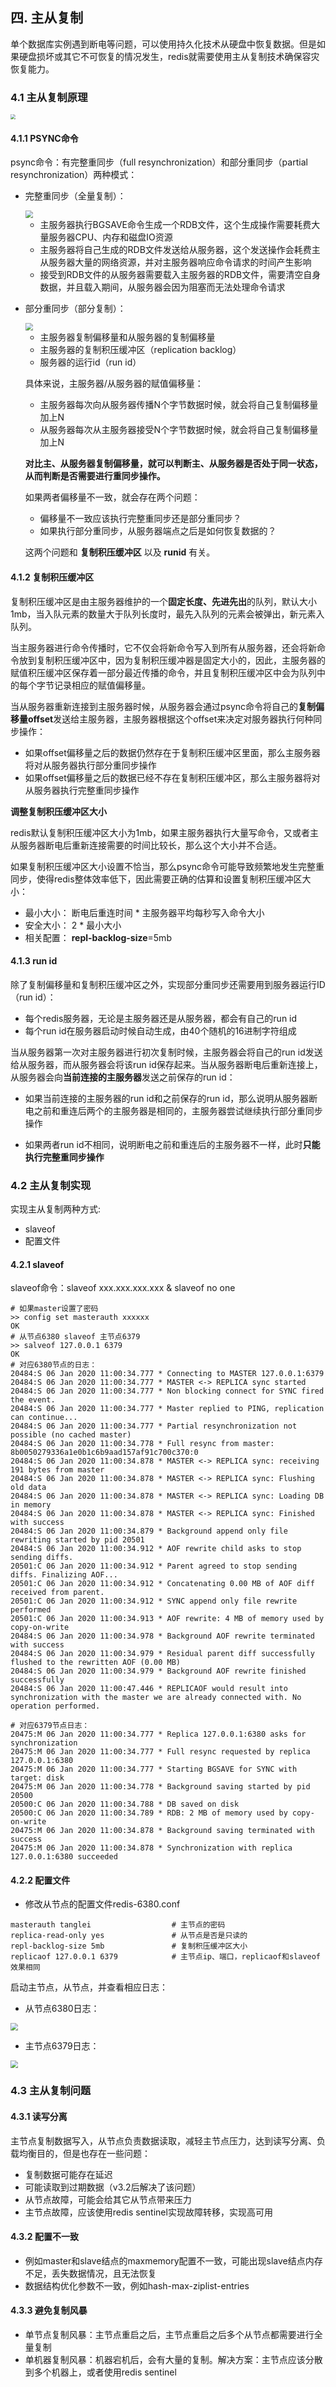 ## 四. 主从复制

单个数据库实例遇到断电等问题，可以使用持久化技术从硬盘中恢复数据。但是如果硬盘损坏或其它不可恢复的情况发生，redis就需要使用主从复制技术确保容灾恢复能力。



### 4.1 主从复制原理

<img src="./pics/主从复制原理.png" style="zoom:50%;" />

#### 4.1.1 PSYNC命令

psync命令：有完整重同步（full resynchronization）和部分重同步（partial resynchronization）两种模式：

- 完整重同步（全量复制）：

  <img src="./pics/全量复制.png" style="zoom:75%;" />

  - 主服务器执行BGSAVE命令生成一个RDB文件，这个生成操作需要耗费大量服务器CPU、内存和磁盘IO资源
  - 主服务器将自己生成的RDB文件发送给从服务器，这个发送操作会耗费主从服务器大量的网络资源，并对主服务器响应命令请求的时间产生影响
  - 接受到RDB文件的从服务器需要载入主服务器的RDB文件，需要清空自身数据，并且载入期间，从服务器会因为阻塞而无法处理命令请求

- 部分重同步（部分复制）：

  <img src="./pics/部分复制.png" style="zoom:75%;" />

  - 主服务器复制偏移量和从服务器的复制偏移量
  - 主服务器的复制积压缓冲区（replication backlog）
  - 服务器的运行id（run id）

  具体来说，主服务器/从服务器的赋值偏移量：

  - 主服务器每次向从服务器传播N个字节数据时候，就会将自己复制偏移量加上N
  - 从服务器每次从主服务器接受N个字节数据时候，就会将自己复制偏移量加上N

  **对比主、从服务器复制偏移量，就可以判断主、从服务器是否处于同一状态，从而判断是否需要进行重同步操作。**

  如果两者偏移量不一致，就会存在两个问题：

  - 偏移量不一致应该执行完整重同步还是部分重同步？
  - 如果执行部分重同步，从服务器端点之后是如何恢复数据的？

  这两个问题和 **复制积压缓冲区** 以及 **runid** 有关。

#### 4.1.2 复制积压缓冲区

复制积压缓冲区是由主服务器维护的一个**固定长度、先进先出**的队列，默认大小1mb，当入队元素的数量大于队列长度时，最先入队列的元素会被弹出，新元素入队列。

当主服务器进行命令传播时，它不仅会将新命令写入到所有从服务器，还会将新命令放到复制积压缓冲区中，因为复制积压缓冲器是固定大小的，因此，主服务器的赋值积压缓冲区保存着一部分最近传播的命令，并且复制积压缓冲区中会为队列中的每个字节记录相应的赋值偏移量。

当从服务器重新连接到主服务器时候，从服务器会通过psync命令将自己的**复制偏移量offset**发送给主服务器，主服务器根据这个offset来决定对服务器执行何种同步操作：

- 如果offset偏移量之后的数据仍然存在于复制积压缓冲区里面，那么主服务器将对从服务器执行部分重同步操作
- 如果offset偏移量之后的数据已经不存在复制积压缓冲区，那么主服务器将对从服务器执行完整重同步操作



**调整复制积压缓冲区大小**

redis默认复制积压缓冲区大小为1mb，如果主服务器执行大量写命令，又或者主从服务器断电后重新连接需要的时间比较长，那么这个大小并不合适。

如果复制积压缓冲区大小设置不恰当，那么psync命令可能导致频繁地发生完整重同步，使得redis整体效率低下，因此需要正确的估算和设置复制积压缓冲区大小：

- 最小大小：                          断电后重连时间 * 主服务器平均每秒写入命令大小
- 安全大小：                          2 * 最小大小
- 相关配置：                           **repl-backlog-size**=5mb

#### 4.1.3 run id

除了复制偏移量和复制积压缓冲区之外，实现部分重同步还需要用到服务器运行ID（run id）：

- 每个redis服务器，无论是主服务器还是从服务器，都会有自己的run id
- 每个run id在服务器启动时候自动生成，由40个随机的16进制字符组成

当从服务器第一次对主服务器进行初次复制时候，主服务器会将自己的run id发送给从服务器，而从服务器会将该run id保存起来。当从服务器断电后重新连接上，从服务器会向**当前连接的主服务器**发送之前保存的run id：

- 如果当前连接的主服务器的run id和之前保存的run id，那么说明从服务器断电之前和重连后两个的主服务器是相同的，主服务器尝试继续执行部分重同步操作

- 如果两者run id不相同，说明断电之前和重连后的主服务器不一样，此时**只能执行完整重同步操作**



### 4.2 主从复制实现

实现主从复制两种方式:

- slaveof
- 配置文件

#### 4.2.1 slaveof

slaveof命令：slaveof xxx.xxx.xxx.xxx & slaveof no one

```shell
# 如果master设置了密码
>> config set masterauth xxxxxx
OK
# 从节点6380 slaveof 主节点6379
>> salveof 127.0.0.1 6379
OK
# 对应6380节点的日志：
20484:S 06 Jan 2020 11:00:34.777 * Connecting to MASTER 127.0.0.1:6379
20484:S 06 Jan 2020 11:00:34.777 * MASTER <-> REPLICA sync started
20484:S 06 Jan 2020 11:00:34.777 * Non blocking connect for SYNC fired the event.
20484:S 06 Jan 2020 11:00:34.777 * Master replied to PING, replication can continue...
20484:S 06 Jan 2020 11:00:34.777 * Partial resynchronization not possible (no cached master)
20484:S 06 Jan 2020 11:00:34.778 * Full resync from master: 8b0050279336a1e0b1c6b9aad157af91c700c370:0
20484:S 06 Jan 2020 11:00:34.878 * MASTER <-> REPLICA sync: receiving 191 bytes from master
20484:S 06 Jan 2020 11:00:34.878 * MASTER <-> REPLICA sync: Flushing old data
20484:S 06 Jan 2020 11:00:34.878 * MASTER <-> REPLICA sync: Loading DB in memory
20484:S 06 Jan 2020 11:00:34.878 * MASTER <-> REPLICA sync: Finished with success
20484:S 06 Jan 2020 11:00:34.879 * Background append only file rewriting started by pid 20501
20484:S 06 Jan 2020 11:00:34.912 * AOF rewrite child asks to stop sending diffs.
20501:C 06 Jan 2020 11:00:34.912 * Parent agreed to stop sending diffs. Finalizing AOF...
20501:C 06 Jan 2020 11:00:34.912 * Concatenating 0.00 MB of AOF diff received from parent.
20501:C 06 Jan 2020 11:00:34.912 * SYNC append only file rewrite performed
20501:C 06 Jan 2020 11:00:34.913 * AOF rewrite: 4 MB of memory used by copy-on-write
20484:S 06 Jan 2020 11:00:34.978 * Background AOF rewrite terminated with success
20484:S 06 Jan 2020 11:00:34.979 * Residual parent diff successfully flushed to the rewritten AOF (0.00 MB)
20484:S 06 Jan 2020 11:00:34.979 * Background AOF rewrite finished successfully
20484:S 06 Jan 2020 11:00:47.446 * REPLICAOF would result into synchronization with the master we are already connected with. No operation performed.

# 对应6379节点日志：
20475:M 06 Jan 2020 11:00:34.777 * Replica 127.0.0.1:6380 asks for synchronization
20475:M 06 Jan 2020 11:00:34.777 * Full resync requested by replica 127.0.0.1:6380
20475:M 06 Jan 2020 11:00:34.777 * Starting BGSAVE for SYNC with target: disk
20475:M 06 Jan 2020 11:00:34.778 * Background saving started by pid 20500
20500:C 06 Jan 2020 11:00:34.788 * DB saved on disk
20500:C 06 Jan 2020 11:00:34.789 * RDB: 2 MB of memory used by copy-on-write
20475:M 06 Jan 2020 11:00:34.878 * Background saving terminated with success
20475:M 06 Jan 2020 11:00:34.878 * Synchronization with replica 127.0.0.1:6380 succeeded
```

#### 4.2.2 配置文件

- 修改从节点的配置文件redis-6380.conf

```properties
masterauth tanglei	 				# 主节点的密码
replica-read-only yes				# 从节点是否是只读的
repl-backlog-size 5mb				# 复制积压缓冲区大小
replicaof 127.0.0.1 6379			# 主节点ip、端口，replicaof和slaveof效果相同
```

启动主节点，从节点，并查看相应日志：

- 从节点6380日志：

<img src="./pics/主从复制-从节点日志截图.png" style="zoom:75%;" />

- 主节点6379日志：

<img src="./pics/主从复制-主节点日志截图.png" style="zoom:75%;" />



### 4.3 主从复制问题

#### 4.3.1 读写分离

主节点复制数据写入，从节点负责数据读取，减轻主节点压力，达到读写分离、负载均衡目的，但是也存在一些问题：

- 复制数据可能存在延迟
- 可能读取到过期数据（v3.2后解决了该问题）
- 从节点故障，可能会给其它从节点带来压力
- 主节点故障，应该使用redis sentinel实现故障转移，实现高可用

#### 4.3.2 配置不一致

* 例如master和slave结点的maxmemory配置不一致，可能出现slave结点内存不足，丢失数据情况，且无法恢复
* 数据结构优化参数不一致，例如hash-max-ziplist-entries

#### 4.3.3 避免复制风暴

- 单节点复制风暴：主节点重启之后，主节点重启之后多个从节点都需要进行全量复制
- 单机器复制风暴：机器宕机后，会有大量的复制。解决方案：主节点应该分散到多个机器上，或者使用redis sentinel